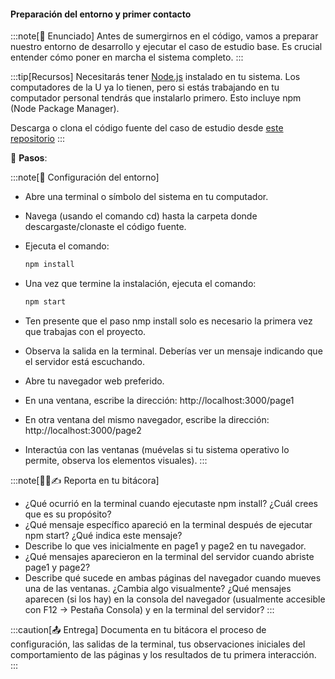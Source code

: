 #### Preparación del entorno y primer contacto

:::note[🎯 Enunciado]
Antes de sumergirnos en el código, vamos a preparar nuestro 
entorno de desarrollo y ejecutar el caso de estudio base. Es crucial entender 
cómo poner en marcha el sistema completo.
:::

:::tip[Recursos]
Necesitarás tener [Node.js](https://nodejs.org/en) instalado en tu sistema. 
Los computadores de la U ya lo tienen, pero si estás trabajando en tu computador personal tendrás 
que instalarlo primero. Esto incluye npm (Node Package Manager).

Descarga o clona el código fuente del caso de estudio desde [este repositorio](https://github.com/juanferfranco/juanferfranco-entagledTest-sfi1-2024-20)
:::

👣 **Pasos**:

:::note[🔧 Configuración del entorno]
- Abre una terminal o símbolo del sistema en tu computador.  
- Navega (usando el comando cd) hasta la carpeta donde descargaste/clonaste el código fuente.  
- Ejecuta el comando: 

    ``` bash
    npm install
    ```  
- Una vez que termine la instalación, ejecuta el comando: 
    
    ``` bash
    npm start
    ```  
- Ten presente que el paso nmp install solo es necesario la primera vez que trabajas con el proyecto.
- Observa la salida en la terminal. Deberías ver un mensaje indicando que el servidor está escuchando.
- Abre tu navegador web preferido.
- En una ventana, escribe la dirección: http://localhost:3000/page1
- En otra ventana del mismo navegador, escribe la dirección: http://localhost:3000/page2
- Interactúa con las ventanas (muévelas si tu sistema operativo lo permite, observa los elementos visuales).
:::

:::note[🧐🧪✍️ Reporta en tu bitácora]

- ¿Qué ocurrió en la terminal cuando ejecutaste npm install? 
¿Cuál crees que es su propósito?  
- ¿Qué mensaje específico apareció en la terminal después de 
ejecutar npm start? ¿Qué indica este mensaje?  
- Describe lo que ves inicialmente en page1 y page2 en tu navegador.
- ¿Qué mensajes aparecieron en la terminal del servidor cuando abriste page1 y page2?
- Describe qué sucede en ambas páginas del navegador cuando mueves una de las 
ventanas. ¿Cambia algo visualmente? ¿Qué mensajes aparecen (si los hay) en la 
consola del navegador (usualmente accesible con F12 -> Pestaña Consola) y en 
la terminal del servidor?
:::

:::caution[📤 Entrega]
Documenta en tu bitácora el proceso de configuración, las salidas de la 
terminal, tus observaciones iniciales del comportamiento de las páginas y los resultados 
de tu primera interacción. 
:::